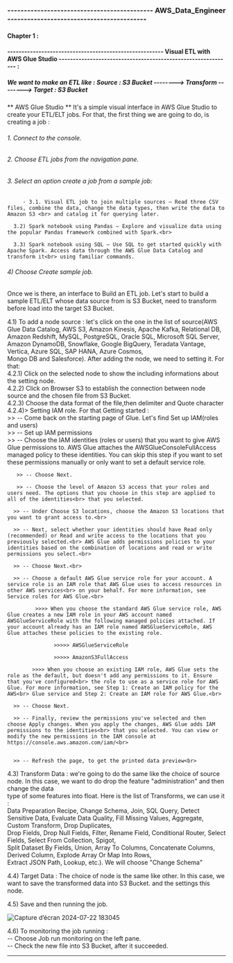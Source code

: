 ### -------------------------------------------- AWS_Data_Engineer ------------------------------------------

#### Chapter 1 : 
#### ------------------------------------------------------- Visual ETL with AWS Glue Studio ------------------------------------------------------------- :

##### We want to make an ETL like : Source : S3 Bucket  --------> Transform --------> Target : S3 Bucket 

** AWS Glue Studio ** It's a simple visual interface in AWS Glue Studio to create your ETL/ELT jobs. For that, the first thing we are going to do, is creating a job :

###### 1. Connect to the console.
###### 2. Choose ETL jobs from the navigation pane.
###### 3. Select an option create a job from a sample job: 
   
         - 3.1. Visual ETL job to join multiple sources – Read three CSV files, combine the data, change the data types, then write the data to Amazon S3 <br> and catalog it for querying later.

      3.2) Spark notebook using Pandas – Explore and visualize data using the popular Pandas framework combined with Spark.<br>

      3.3) Spark notebook using SQL – Use SQL to get started quickly with Apache Spark. Access data through the AWS Glue Data Catalog and transform it<br> using familiar commands.

###### 4) Choose Create sample job.

Once we is there, an interface to Build an ETL job.
Let's start to build a sample ETL/ELT whose data source from is S3 Bucket, need to transform before load into the target S3 Bucket.<br>

4.1) To add a node source : let's click on the one in the list of source(AWS Glue Data Catalog, AWS S3, Amazon Kinesis, Apache Kafka, Relational DB, <br> Amazon Redshift, MySQL, PostgreSQL, Oracle SQL, Microsoft SQL Server, Amazon DynamoDB, Snowflake, Google BigQuery, Teradata Vantage, Vertica, Azure SQL, SAP HANA, Azure Cosmos,<br> Mongo DB and Salesforce). After adding the node, we need to setting it. For that:<br>
4.2.1) Click on the selected node to show the including informations about the setting node.<br>
4.2.2) Click on Browser S3 to establish the connection between node source and the chosen file from S3 Bucket.<br>
4.2.3) Choose the data format of the file,then delimiter and Quote character <br>
4.2.4)> Setting IAM role. For that Getting started : <br>
        >> -- Come back on the starting page of Glue. Let's find Set up IAM(roles and users) <br>
        >> -- Set up IAM permissions <br>
        >> -- Choose the IAM identities (roles or users) that you want to give AWS Glue permissions to. AWS Glue attaches the AWSGlueConsoleFullAccess<br> managed policy to these identities. You can skip this step if you want to set these permissions manually or only want to set a default service role.<br>

       >> -- Choose Next.

       >> -- Choose the level of Amazon S3 access that your roles and users need. The options that you choose in this step are applied to all of the identities<br> that you selected.

      >> -- Under Choose S3 locations, choose the Amazon S3 locations that you want to grant access to.<br>

      >> -- Next, select whether your identities should have Read only (recommended) or Read and write access to the locations that you previously selected.<br> AWS Glue adds permissions policies to your identities based on the combination of locations and read or write permissions you select.<br>

      >> -- Choose Next.<br>

      >> -- Choose a default AWS Glue service role for your account. A service role is an IAM role that AWS Glue uses to access resources in other AWS services<br> on your behalf. For more information, see Service roles for AWS Glue.<br>

             >>>> When you choose the standard AWS Glue service role, AWS Glue creates a new IAM role in your AWS account named AWSGlueServiceRole with the following managed policies attached. If your account already has an IAM role named AWSGlueServiceRole, AWS Glue attaches these policies to the existing role.

                   >>>>> AWSGlueServiceRole

                   >>>>> AmazonS3FullAccess

            >>>> When you choose an existing IAM role, AWS Glue sets the role as the default, but doesn't add any permissions to it. Ensure that you've configured<br> the role to use as a service role for AWS Glue. For more information, see Step 1: Create an IAM policy for the AWS<br> Glue service and Step 2: Create an IAM role for AWS Glue.<br>

      >> -- Choose Next.

      >> -- Finally, review the permissions you've selected and then choose Apply changes. When you apply the changes, AWS Glue adds IAM permissions to the identities<br> that you selected. You can view or modify the new permissions in the IAM console at https://console.aws.amazon.com/iam/<br>
      

      >> -- Refresh the page, to get the printed data preview<br>

4.3) Transform Data : we're going to do the same like the choice of source node. In this case, we want to do drop the feature "administration" and then change the data<br> type of some features into float. Here is the list of Transforms, we can use it : <br>
Data Preparation Recipe, Change Schema, Join, SQL Query, Detect Sensitive Data, Evaluate Data Quality, Fill Missing Values, Aggregate, Custom Transform, Drop Duplicates,<br> Drop Fields, Drop Null Fields, Filter, Rename Field, Conditional Router, Select Fields, Select From Collection, Spigot,<br> Split Dataset By Fields, Union, Array To Columns, Concatenate Columns, Derived Column, Explode Array Or Map Into Rows,<br> Extract JSON Path, Lookup, etc.). We will choose "Change Schema"<br>

4.4) Target Data : The choice of node is the same like other. In this case, we want to save the transformed data into S3 Bucket. and the settings this node.<br>

4.5) Save and then running the job.<br>

![Capture d’écran 2024-07-22 183045](https://github.com/user-attachments/assets/cf93f76d-09b9-458e-b03e-4d15c2c317b6)

4.6) To monitoring the job running : <br>
       -- Choose Job run monitoring on the left pane.<br>
       -- Check the new file into S3 Bucket, after it succeeded.<br>

---------------------------------------------------------------------------

